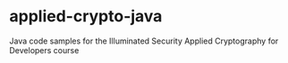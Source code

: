 # applied-crypto-java
Java code samples for the Illuminated Security Applied Cryptography for Developers course
